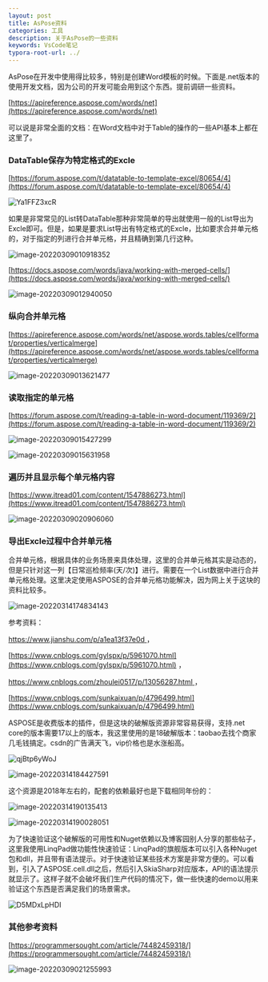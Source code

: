 ```yaml
---
layout: post
title: AsPose资料
categories: 工具
description: 关于AsPose的一些资料
keywords: VsCode笔记
typora-root-url: ../
---
```

AsPose在开发中使用得比较多，特别是创建Word模板的时候。下面是.net版本的使用开发文档，因为公司的开发可能会用到这个东西。提前调研一些资料。

[https://apireference.aspose.com/words/net](https://apireference.aspose.com/words/net)

可以说是非常全面的文档：在Word文档中对于Table的操作的一些API基本上都在这里了。

### DataTable保存为特定格式的Excle

[https://forum.aspose.com/t/datatable-to-template-excel/80654/4](https://forum.aspose.com/t/datatable-to-template-excel/80654/4)



![Ya1FFZ3xcR](/images/posts/Ya1FFZ3xcR.png)

如果是非常常见的List转DataTable那种非常简单的导出就使用一般的List导出为Excle即可。但是，如果是要求List导出有特定格式的Excle，比如要求合并单元格的，对于指定的列进行合并单元格，并且精确到第几行这种。



![image-20220309010918352](/images/posts/image-20220309010918352.png)



[https://docs.aspose.com/words/java/working-with-merged-cells/](https://docs.aspose.com/words/java/working-with-merged-cells/)

![image-20220309012940050](/images/posts/image-20220309012940050.png)

### 纵向合并单元格

[https://apireference.aspose.com/words/net/aspose.words.tables/cellformat/properties/verticalmerge](https://apireference.aspose.com/words/net/aspose.words.tables/cellformat/properties/verticalmerge)

![image-20220309013621477](/images/posts/image-20220309013621477.png)



### 读取指定的单元格

[https://forum.aspose.com/t/reading-a-table-in-word-document/119369/2](https://forum.aspose.com/t/reading-a-table-in-word-document/119369/2)

![image-20220309015427299](/images/posts/image-20220309015427299.png)

![image-20220309015631958](/images/posts/image-20220309015631958.png)



### 遍历并且显示每个单元格内容

[https://www.itread01.com/content/1547886273.html](https://www.itread01.com/content/1547886273.html)

![image-20220309020906060](/images/posts/image-20220309020906060.png)



### 导出Excle过程中合并单元格

合并单元格，根据具体的业务场景来具体处理，这里的合并单元格其实是动态的，但是只针对这一列【日常巡检频率(天/次)】进行。需要在一个List数据中进行合并单元格处理。这里决定使用ASPOSE的合并单元格功能解决，因为网上关于这块的资料比较多。

![image-20220314174834143](/images/posts/image-20220314174834143.png)

参考资料：

[https://www.jianshu.com/p/a1ea13f37e0d ](https://www.jianshu.com/p/a1ea13f37e0d) ，

  [https://www.cnblogs.com/gylspx/p/5961070.html](https://www.cnblogs.com/gylspx/p/5961070.html)  ，

[https://www.cnblogs.com/zhoulei0517/p/13056287.html ](https://www.cnblogs.com/zhoulei0517/p/13056287.html)，

[https://www.cnblogs.com/sunkaixuan/p/4796499.html](https://www.cnblogs.com/sunkaixuan/p/4796499.html)

ASPOSE是收费版本的插件，但是这块的破解版资源非常容易获得，支持.net core的版本需要17以上的版本，我这里使用的是18破解版本：taobao去找个商家几毛钱搞定。csdn的广告满天飞，vip价格也是水涨船高。

![qjBtp6yWoJ](/images/posts/qjBtp6yWoJ.png)

![image-20220314184427591](/images/posts/image-20220314184427591.png)

这个资源是2018年左右的，配套的依赖最好也是下载相同年份的：

![image-20220314190135413](/images/posts/image-20220314190135413.png)



![image-20220314190028051](/images/posts/image-20220314190028051.png)

为了快速验证这个破解版的可用性和Nuget依赖以及博客园别人分享的那些帖子，这里我使用LinqPad做功能性快速验证：LinqPad的旗舰版本可以引入各种Nuget包和dll，并且带有语法提示。对于快速验证某些技术方案是非常方便的。可以看到，引入了ASPOSE.cell.dll之后，然后引入SkiaSharp对应版本，API的语法提示就显示了。这样子就不会破坏我们生产代码的情况下，做一些快速的demo以用来验证这个东西是否满足我们的场景需求。

![D5MDxLpHDI](/images/posts/D5MDxLpHDI.png)



### 其他参考资料

[https://programmersought.com/article/74482459318/](https://programmersought.com/article/74482459318/)

![image-20220309021255993](/images/posts/image-20220309021255993.png)
